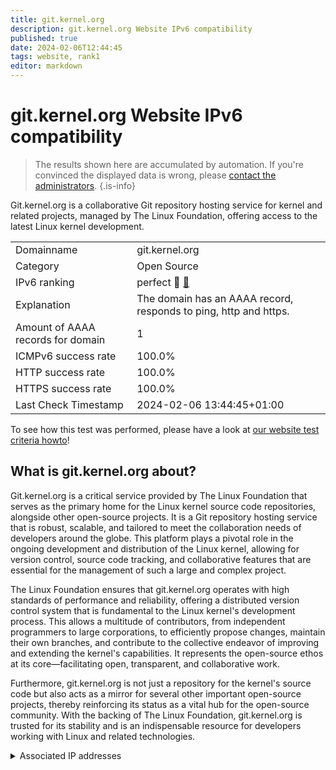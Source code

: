 ```yaml
---
title: git.kernel.org
description: git.kernel.org Website IPv6 compatibility
published: true
date: 2024-02-06T12:44:45
tags: website, rank1
editor: markdown
---
```


# git.kernel.org Website IPv6 compatibility

> The results shown here are accumulated by automation. If you're convinced the displayed data is wrong, please [contact the administrators](/howto/chat). 
{.is-info}

Git.kernel.org is a collaborative Git repository hosting service for kernel and related projects, managed by The Linux Foundation, offering access to the latest Linux kernel development.


|   |   |
| - | - |
| Domainname | git.kernel.org
| Category | Open Source |
| IPv6 ranking | perfect :1st_place_medal: [🔗](/howto/ranking) |
| Explanation | The domain has an AAAA record, responds to ping, http and https. |
| Amount of AAAA records for domain | 1 |
| ICMPv6 success rate | 100.0%|
| HTTP success rate | 100.0% |
| HTTPS success rate | 100.0% |
| Last Check Timestamp | 2024-02-06 13:44:45+01:00 |

To see how this test was performed, please have a look at [our website test criteria howto](/howto/testcriteria/website)!


## What is git.kernel.org about?
Git.kernel.org is a critical service provided by The Linux Foundation that serves as the primary home for the Linux kernel source code repositories, alongside other open-source projects. It is a Git repository hosting service that is robust, scalable, and tailored to meet the collaboration needs of developers around the globe. This platform plays a pivotal role in the ongoing development and distribution of the Linux kernel, allowing for version control, source code tracking, and collaborative features that are essential for the management of such a large and complex project.

The Linux Foundation ensures that git.kernel.org operates with high standards of performance and reliability, offering a distributed version control system that is fundamental to the Linux kernel's development process. This allows a multitude of contributors, from independent programmers to large corporations, to efficiently propose changes, maintain their own branches, and contribute to the collective endeavor of improving and extending the kernel's capabilities. It represents the open-source ethos at its core—facilitating open, transparent, and collaborative work. 

Furthermore, git.kernel.org is not just a repository for the kernel's source code but also acts as a mirror for several other important open-source projects, thereby reinforcing its status as a vital hub for the open-source community. With the backing of The Linux Foundation, git.kernel.org is trusted for its stability and is an indispensable resource for developers working with Linux and related technologies.



<details>
<summary>Associated IP addresses</summary>

2604:1380:4601:e00::1

</details>
